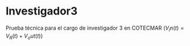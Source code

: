# Investigador3
Prueba técnica para el cargo de investigador 3 en COTECMAR
$(V_in(t)=V_R(t)+V_out(t))$
